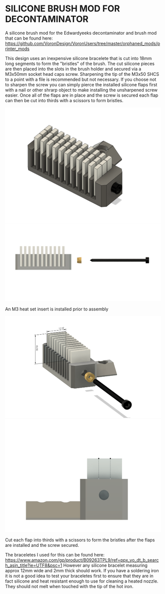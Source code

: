 # SILICONE BRUSH MOD FOR DECONTAMINATOR

A silicone brush mod for the Edwardyeeks decontaminator and brush mod that can be found here: https://github.com/VoronDesign/VoronUsers/tree/master/orphaned_mods/printer_mods

This design uses an inexpensive silicone bracelete that is cut into 18mm long segments to form the "bristles" of the brush. The cut silicone pieces are then placed into the slots in the brush holder and secured via a M3x50mm socket head caps screw. Sharpening the tip of the M3x50 SHCS to a point with a file is recommended but not necessary. If you choose not to sharpen the screw you can simply pierce the installed silicone flaps first with a nail or other shrarp object to make installing the unsharpened screw easier. Once all of the flaps are in place and the screw is secured each flap can then be cut into thirds with a scissors to form bristles. 

<img src="./Images/brush iso.png" width=600>

<img src="./Images/brush side.png" width=600>

An M3 heat set insert is installed prior to assembly 

<img src="./Images/brush dims.png" width=600>

<img src="./Images/brush right.png" width=600>

Cut each flap into thirds with a scissors to form the bristles after the flaps are installed and the screw secured. 

The braceletes I used for this can be found here: https://www.amazon.com/gp/product/B09263TPL9/ref=ppx_yo_dt_b_search_asin_title?ie=UTF8&psc=1  However any silicone bracelet measuring approx 12mm wide and 2mm thick should work. If you have a soldering iron it is not a good idea to test your braceletes first to ensure that they are in fact silicone and heat resistant enough to use for cleaning a heated nozzle. They should not melt when touched with the tip of the hot iron. 
